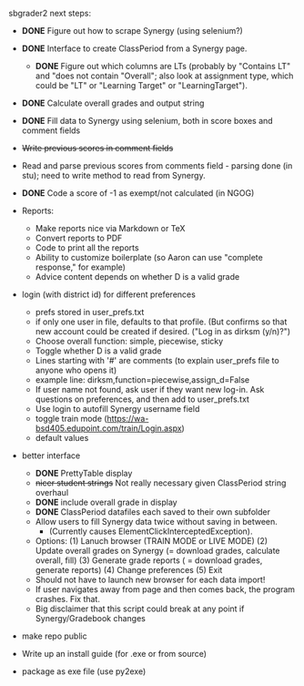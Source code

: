 sbgrader2 next steps:

* **DONE** Figure out how to scrape Synergy (using selenium?) 
* **DONE** Interface to create ClassPeriod from a Synergy page.
  * **DONE** Figure out which columns are LTs (probably by "Contains LT" and "does not contain "Overall"; also look at assignment type, which could be "LT" or "Learning Target" or "LearningTarget").
* **DONE** Calculate overall grades and output string
* **DONE** Fill data to Synergy using selenium, both in score boxes and comment fields
* ~~Write previous scores in comment fields~~
* Read and parse previous scores from comments field - parsing done (in stu); need to write method to read from Synergy.
* **DONE** Code a score of -1 as exempt/not calculated (in NGOG)

* Reports:
  * Make reports nice via Markdown or TeX
  * Convert reports to PDF
  * Code to print all the reports
  * Ability to customize boilerplate (so Aaron can use "complete response," for example)
  * Advice content depends on whether D is a valid grade

* login (with district id) for different preferences
  * prefs stored in user_prefs.txt
  * if only one user in file, defaults to that profile. (But confirms so that new account could be created if desired. ("Log in as dirksm (y/n)?")
  * Choose overall function: simple, piecewise, sticky
  * Toggle whether D is a valid grade
  * Lines starting with '#' are comments (to explain user_prefs file to anyone who opens it)
  * example line: dirksm,function=piecewise,assign_d=False
  * If user name not found, ask user if they want new log-in. Ask questions on preferences, and then add to user_prefs.txt
  * Use login to autofill Synergy username field
  * toggle train mode (https://wa-bsd405.edupoint.com/train/Login.aspx)
  * default values

* better interface
  * **DONE** PrettyTable display
  * ~~nicer student strings~~ Not really necessary given ClassPeriod string overhaul
  * **DONE** include overall grade in display
  * **DONE** ClassPeriod datafiles each saved to their own subfolder
  * Allow users to fill Synergy data twice without saving in between.
    * (Currently causes ElementClickInterceptedException).
  * Options: 
             (1) Lanuch browser (TRAIN MODE or LIVE MODE)
             (2) Update overall grades on Synergy
                      (= download grades, calculate overall, fill)
             (3) Generate grade reports ( = download grades, generate reports)
             (4) Change preferences
             (5) Exit
  * Should not have to launch new browser for each data import!
  * If user navigates away from page and then comes back, the program crashes. Fix that.
  * Big disclaimer that this script could break at any point if Synergy/Gradebook changes

* make repo public

* Write up an install guide (for .exe or from source)
* package as exe file (use py2exe)
